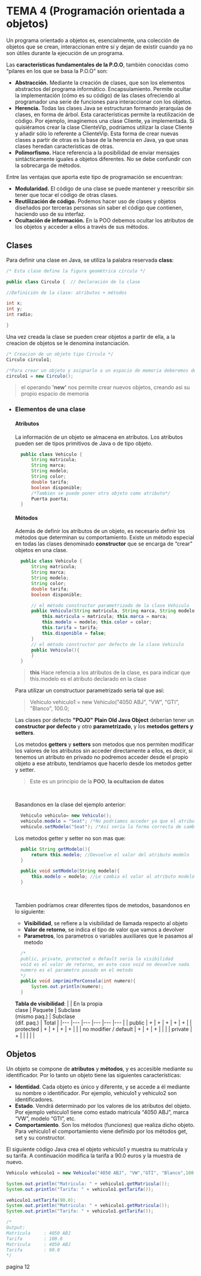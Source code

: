 # TEMA 4 (Programación orientada a objetos)
Un  programa orientado a  objetos  es,  esencialmente, una  colección de objetos que se crean, interaccionan entre sí y dejan de existir cuando ya no son útiles durante la ejecución de un programa.

Las **características fundamentales de la P.O.O**, también conocidas como “pilares en los que se basa la P.O.O” son:

* **Abstracción.** Mediante la creación de clases, que son los elementos abstractos del programa informático.
Encapsulamiento. Permite ocultar la implementación (cómo es su código) de las clases ofreciendo al programador una serie de funciones para interaccionar con los objetos.
* **Herencia.** Todas las clases Java se estructuran formando jerarquías de clases, en forma de árbol. Esta características permite la reutilización de código. Por ejemplo, imaginemos una clase Cliente, ya implementada. Si quisiéramos crear la clase ClienteVip, podríamos utilizar la clase Cliente y añadir sólo lo referente a ClienteVip. Esta forma de crear nuevas clases a partir de otras es la base de la herencia en Java, ya que unas clases heredan características de otras.
* **Polimorfismo.** Hace referencia a la posibilidad de enviar mensajes sintácticamente iguales a objetos diferentes. No se debe confundir con la sobrecarga de métodos.

Entre las ventajas que aporta este tipo de programación se encuentran:

* **Modularidad.** El código de una clase se puede mantener y reescribir sin tener que tocar el código de otras clases.
* **Reutilización de código.** Podemos hacer uso de clases y objetos diseñados por terceras personas sin saber el código que contienen, haciendo uso de su interfaz.
* **Ocultación de información.** En la POO debemos ocultar los atributos de los objetos y acceder a ellos a través de sus métodos.


##  Clases
Para definir una clase en Java, se utiliza la palabra reservada **class**:
~~~java
/* Esta clase define la figura geométrica círculo */

public class Circulo {  // Declaración de la clase

//Definición de la clase: atributos + métodos

int x;
int y;
int radio;

}
~~~

Una vez creada la clase se pueden crear objetos a partir de ella, a la creacion de objetos se le denomina instanciación.
~~~java
/* Creacion de un objeto tipo Circulo */
Circulo circulo1;

/*Para crear un objeto y asignarlo a un espacio de memoria deberemos de hacer la instanciacion del objeto con el operando new*/
circulo1 = new Circulo(); 
~~~
> el operando **'new'** nos permite crear nuevos objetos, creando asi su propio espacio de memoria


* ### Elementos de una clase
  #### Atributos
  La información de un objeto se almacena en atributos. Los atributos pueden ser de tipos primitivos de Java o de tipo objeto.

  ~~~java
    public class Vehiculo {
        String matricula; 	
        String marca; 	
        String modelo; 	
        String color; 	
        double tarifa;
        boolean disponible;
        /*Tambien se puede poner otro objeto como atributo*/
        Puerta puerta;
    }
  ~~~

  #### Métodos
  Además de  definir los  atributos de  un  objeto, es  necesario definir los métodos que determinan su comportamiento. Existe un método especial en todas las clases denominado **constructor** que se encarga de “crear” objetos en una clase.

  ~~~java
    public class Vehiculo {
        String matricula; 	
        String marca; 	
        String modelo; 	
        String color; 	
        double tarifa;
        boolean disponible;

        // el método constructor parametrizado de la clase Vehiculo 
        public Vehiculo(String matricula, String marca, String modelo, String color, double tarifa) {
            this.matricula = matricula; this.marca = marca; 
            this.modelo = modelo; this.color = color; 
            this.tarifa = tarifa;
            this.disponible = false;
        }
        // el método constructor por defecto de la clase Vehiculo
        public Vehiculo(){
        }
    }
  ~~~
  > **this** Hace refencia a los atributos de la clase, es para indicar que this.modelo es el atributo declarado en la clase

  Para utilizar un constructuor parametrizado sería tal que así:
  > Vehiculo vehiculo1 = new Vehiculo("4050 ABJ", "VW", "GTI", "Blanco", 100.0;
  
  Las clases por defecto **"POJO"** **Plain Old Java Object** deberían tener un **constructor por defecto** y otro **parametrizado**, y los **metodos getters y setters**.

  Los metodos **getters** y **setters** son metodos que nos permiten modificar los valores de los atributos sin acceder directamente a ellos, es decir, si tenemos un atributo en privado no podremos acceder desde el propio objeto a ese atributo, tendríamos que hacerlo desde los metodos getter y setter.
  > Este es un principio de la **POO**, **la ocultacion de datos**

  <br>

  Basandonos en la clase del ejemplo anterior:
  ~~~java
    Vehiculo vehiculo= new Vehiculo();
    vehiculo.modelo = "Seat"; /*No podríamos acceder ya que el atributo esta en private*/
    vehiculo.setModelo("Seat"); /*Así sería la forma correcta de cambiar el valor del atributo modelo del vehiculo*/
  ~~~

  Los metodos getter y setter no son mas que:
  ~~~java
    public String getModelo(){
        return this.modelo; //Devuelve el valor del atributo modelo
    }

    public void setModelo(String modelo){
        this.modelo = modelo; //Le cambia el valor al atributo modelo por el parametro que le pasemos
    }
  ~~~

  <br>

  Tambien podríamos crear diferentes tipos de metodos, basandonos en lo siguiente:
  * **Visibilidad**, se refiere a la visibilidad de llamada respecto al objeto
  * **Valor de retorno**, se indica el tipo de valor que vamos a devolver
  * **Parametros**, los parametros o variables auxiliares que le pasamos al metodo
  ~~~java
    /*
    public, private, protected o default sería la visibilidad
    void es el valor de retorno, en este caso void no devuelve nada
    numero es el parametro pasado en el metodo
    */
    public void imprimirPorConsola(int numero){
        System.out.println(numero);
    }
  ~~~
  **Tabla de visibilidad**:
  |  	| En la propia <br>clase 	| Paquete 	| Subclase<br>(mismo paq.) 	| Subclase<br>(dif. paq.) 	| Total 	|
  |---	|---	|---	|---	|---	|---	|
  | public 	| + 	| + 	| + 	| + 	| + 	|
  | protected 	| + 	| + 	| + 	| + 	|  	|
  | no modifier / default 	| + 	| + 	| + 	|  	|  	|
  | private 	| + 	|  	|  	|  	|  	|

##  Objetos
Un  objeto  se  compone  de  **atributos**  y  **métodos**, y es accesible mediante su identificador. Por lo tanto un objeto tiene las siguientes características:

* **Identidad**. Cada objeto es único y diferente, y se accede a él mediante su nombre o identificador. Por ejemplo, vehiculo1 y vehiculo2 son identificadores.
* **Estado**. Vendrá determinado por los valores de los atributos del objeto. Por ejemplo vehiculo1 tiene como estado matricula “4050 ABJ”, marca “VW”, modelo “GTI”, etc.
* **Comportamiento**. Son los métodos (funciones) que realiza dicho objeto. Para vehiculo1 el comportamiento viene definido por los métodos get, set y su constructor. 

El siguiente código Java crea el objeto vehiculo1 y muestra su matrícula y su tarifa. A continuación modifica la tarifa a 90.0 euros y la muestra de nuevo.
~~~java
Vehiculo vehiculo1 = new Vehiculo("4050 ABJ", "VW","GTI", "Blanco",100.0);

System.out.println("Matricula: " + vehiculo1.getMatricula()); 
System.out.println("Tarifa: " + vehiculo1.getTarifa());

vehiculo1.setTarifa(90.0); 
System.out.println("Matricula: " + vehiculo1.getMatricula()); 
System.out.println("Tarifa: " + vehiculo1.getTarifa());

/*
Output:
Matrícula     : 4050 ABJ 
Tarifa        : 100.0
Matrícula     : 4050 ABJ 
Tarifa        : 90.0
*/
~~~

pagina 12